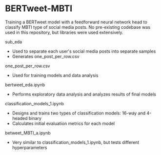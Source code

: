 # BERTweet-MBTI

Training a BERTweet model with a feedforward neural network head to classify MBTI type of social media posts.
No pre-existing codebase was used in this repository, but libraries were used extensively.

sub_eda

- Used to separate each user's social media posts into separate samples
- Generates one_post_per_row.csv

one_post_per_row.csv

- Used for training models and data analysis

bertweet_eda.ipynb

- Performs exploratory data analysis and analyzes results of final models

classification_models_1.ipynb

- Designs and trains two types of classification models: 16-way and 4-headed binary
- Calculates initial evaluation metrics for each model

betweet_MBTI_a.ipynb

- Very similar to classification_models_1.ipynb, but tests different hyperparameters
